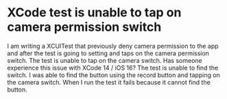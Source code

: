 
# XCode test is unable to tap on camera permission switch

I am writing a XCUITest that previously deny camera permission to the app and after the test is going to setting and taps on the camera permission switch. The test is unable to tap on the camera switch.
Has someone experience this issue with XCode 14 / iOS 16?
The test is unable to find the switch. I was able to find the button using the record button and tapping on the camera switch. When I run the test it fails because it cannot find the button.

        